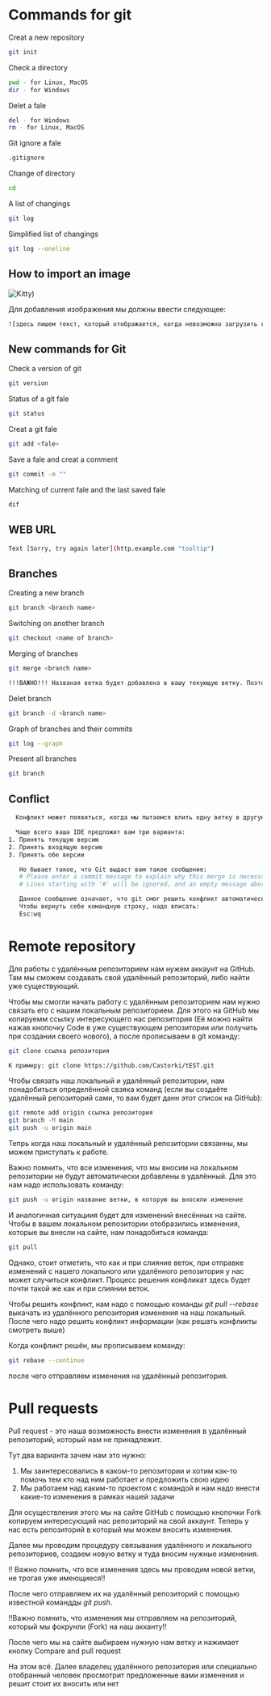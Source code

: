 # Commands for git

Creat a new repository
```sh
git init 
```

Check a directory
```sh
pwd - for Linux, MacOS
dir - for Windows
```

Delet a fale
```sh
del - for Windows
rm - for Linux, MacOS
```

Git ignore a fale
```sh
.gitignore
```
Change of directory
```sh
cd
```
A list of changings
```sh
git log
```

Simplified list of changings
```sh
git log --oneline
```

## How to import an image

![Kitty)](cat.jpg)

Для добавления изображения мы должны ввести следующее:
```sh
![здесь пишем текст, который отображается, когда невозможно загрузить картинку](здесь пишем путь к файлу с картинкой)
```
## New commands for Git

Check a version of git
```sh
git version
```

Status of a git fale
```sh
git status
```

Creat a git fale 
```sh
git add <fale>
```

Save a fale and creat a comment
```sh
git commit -m ""
```


Matching of current fale and the last saved fale
```sh
dif
```

## WEB URL
```sh
Text [Sorry, try again later](http.example.com "tooltip")
```
## Branches

Creating a new branch
```sh
git branch <branch name>
```

Switching on another branch
```sh
git checkout <name of branch>
```

Merging of branches
```sh
git merge <branch name>

!!!ВАЖНО!!! Названая ветка будет добавлена в вашу текующую ветку. Поэтому вам необхожимо переместиться на ветку мастер или на любую другую куда вы хотите залить выбранную ветку
```

Delet branch
```sh
git branch -d <branch name>
```

Graph of branches and their commits
```sh
git log --graph
```

Present all branches
```sh
git branch
```
## Conflict

```sh
  Конфликт может появиться, когда мы пытаемся влить одну ветку в другую. Это происходит потому, что информация в одной ветке пересекается с другой и компьютер не понимает, какое изменение в информации надо принять. 

  Чаще всего ваша IDE предложит вам три варианта:
1. Принять текущую версию
2. Принять входящую версию
3. Принять обе версии

   Но бывает такое, что Git выдаст вам такое сообщение:
   # Please enter a commit message to explain why this merge is necessary, especially if it merges an updated upstream into a topic branch.
   # Lines starting with '#' will be ignored, and an empty message aborts# the commit.

   Данное сообщение означает, что git смог решить конфликт автоматически, но вам надо оставить commit для этого изменения.
   Чтобы вернуть себе командную строку, надо вписать:
   Esc:wq
```

# Remote repository

Для работы с удалённым репозиторием нам нужем аккаунт на GitHub. Там мы сможем создавать свой удалённый репозиторий, либо найти уже существующий.

Чтобы мы смогли начать работу с удалённым репозиторием нам нужно связать его с нашим локальным репозиторием. Для этого на GitHub мы копируемм ссылку интересующего нас репозитория (Её можно найти нажав кнопочку Code в уже существующем репозитории или получить при создании своего нового), а после прописываем в git команду:
```sh
git clone ссылка репозитория

К примеру: git clone https://github.com/Castorki/tEST.git
```
Чтобы связать наш локальный и удалённый репозитории, нам понадобиться определённой свзяка команд (если вы создаёте удалённый репозиторий сами, то вам будет данн этот список на GitHub):
```sh
git remote add origin ссылка репозитория
git branch -M main
git push -u origin main
```
Тепрь когда наш локальный и удалённый репозитории связанны, мы можем приступать к работе.

Важно помнить, что все изменения, что мы вносим на локальном репозитории не будут автоматически добавлены в удалённый. Для это нам надо использовать команду:
```sh
git push -u origin название ветки, в которую вы вносили изменение
```
И аналогичная ситуациия будет для изменений внесённых на сайте. Чтобы в вашем локальном репозитории отобразились изменения, которые вы внесли на сайте, нам понадобиться команда:
```sh
git pull
```

Однако, стоит отметить, что как и при слияние веток, при отправке изменений с нашего локального или удалённого репозитория у нас может случиться конфликт. Процесс решения конфликат здесь будет почти такой же как и при слиянии веток.

Чтобы решить конфликт, нам надо с помощью команды *git pull --rebase* выкачать из удалённого репозитория изменения на наш локальный. После чего надо решить конфликт информации (как решать конфликты смотреть выше)

Когда конфликт решён, мы прописываем команду:
```sh 
git rebase --continue
```
после чего отправляем изменения на удалённый репозитория.

# Pull requests

Pull request - это наша возможность внести изменения в удалённый репозиторий, который нам не принадлежит.

Тут два варианта зачем нам это нужно:

1. Мы заинтересовались в каком-то репозитории и хотим как-то помочь тем кто над ним работает и предложить свою идею
2. Мы работаем над каким-то проектом с командой и нам надо внести какие-то изменения в рамках нашей задачи

Для осуществления этого мы на сайте GitHub с помощью кнопочки Fork копируем интересующий нас репозиторий на свой аккаунт. Теперь у нас есть репозиторий в который мы можем вносить изменения.

Далее мы проводим процедуру связывания удалённого и локального репозиториев, создаем новую ветку и туда вносим нужные изменения.

!! Важно помнить, что все изменения здесь мы проводим новой ветки, не трогая уже имеющиеся!!

После чего отправляем их на удалённый репозиторий с помощью известной командды *git push*.

!!Важно помнить, что изменения мы отправляем на репозиторий, который мы фокрунли (Fork) на наш акканту!!

После чего мы на сайте выбираем нужную нам ветку и нажимает кнопку Compare and pull request

На этом всё. Далее владелец удалённого репозитория или специально отобранный человек просмотрит предложенные вами изменения и решит стоит их вносить или нет